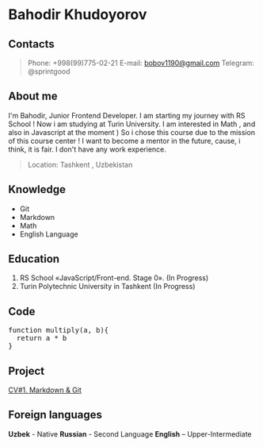 # Bahodir Khudoyorov

## Contacts

> Phone: +998(99)775-02-21
> E-mail: bobov1190@gmail.com
> Telegram: @sprintgood

## About me

I'm Bahodir, Junior Frontend Developer. I am starting my journey with RS School !
Now i am studying at Turin University. I am interested in Math , and also in Javascript at the moment )
So i chose this course due to the mission of this course center ! I want to become a mentor in the future, cause, i think, it is fair.
I don't have any work experience.
> Location: Tashkent , Uzbekistan

## Knowledge

- Git
- Markdown
- Math
- English Language

## Education

1. RS School «JavaScript/Front-end. Stage 0». (In Progress)
2. Turin Polytechnic University in Tashkent (In Progress)

## Code

<pre>
function multiply(a, b){
  return a * b
}
</pre>

## Project

[CV#1. Markdown & Git](https://bobov1190.github.io/rsschool-cv/cv)

## Foreign languages

**Uzbek** - Native
**Russian** - Second Language
**English** – Upper-Intermediate
